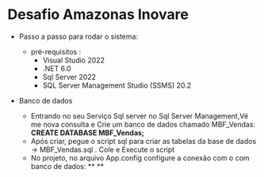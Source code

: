 # Desafio Amazonas Inovare

* Passo a passo para rodar o sistema:

  * pré-requisitos :
    - Visual Studio 2022
    - .NET 6.0
    - Sql Server 2022
    - SQL Server Management Studio (SSMS) 20.2

* Banco de dados
  - Entrando no seu Serviço Sql server no Sql Server Management,Vé me nova consulta e Crie um banco de dados chamado MBF_Vendas: **CREATE DATABASE MBF_Vendas;**
  - Após criar, pegue o script sql para criar as tabelas da base de dados -> MBF_Vendas.sql . Cole e Execute o script
  - No projeto, no arquivo App.config configure a conexão com o com banco de dados:
   ** <?xml version="1.0" encoding="utf-8" ?>
     <configuration>
     	<connectionStrings>
     		<add name="connstring" connectionString="Server=10.58.64.215,1433;Database=MBF_Vendas;User Id=sa;Password=Bondade07!;TrustServerCertificate=True;"/>
     	</connectionStrings>
     </configuration>      **
